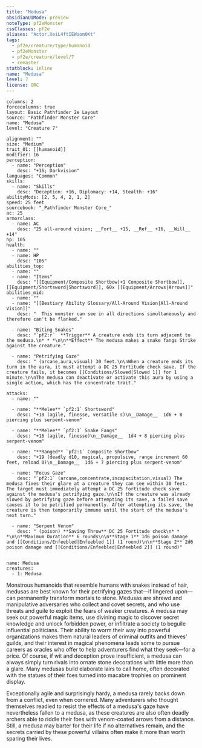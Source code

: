 ```yaml
---
title: "Medusa"
obsidianUIMode: preview
noteType: pf2eMonster
cssClasses: pf2e
aliases: "Actor.XeiL4ftIEWaom0Kt" 
tags:
  - pf2e/creature/type/humanoid
  - pf2eMonster
  - pf2e/creature/level/7
  - remaster
statblock: inline
name: "Medusa"
level: 7
license: ORC
---
```


```statblock
columns: 2
forcecolumns: true
layout: Basic Pathfinder 2e Layout
source: "Pathfinder Monster Core"
name: "Medusa"
level: "Creature 7"

alignment: ""
size: "Medium"
trait_01: [[humanoid]]
modifier: 16
perception:
  - name: "Perception"
    desc: "+16; Darkvision"
languages: "Common"
skills:
  - name: "Skills"
    desc: "Deception: +16, Diplomacy: +14, Stealth: +16"
abilityMods: [2, 5, 4, 2, 1, 2]
speed: 25 feet
sourcebook: "_Pathfinder Monster Core_"
ac: 25
armorclass:
  - name: AC
    desc: "25 all-around vision; __Fort__ +15, __Ref__ +16, __Will__ +14"
hp: 105
health:
  - name: ""
  - name: HP
    desc: "105"
abilities_top:
  - name: ""
  - name: "Items"
    desc: "[[Equipment/Composite Shortbow|+1 Composite Shortbow]], [[Equipment/Shortsword|Shortsword]], 60x [[Equipment/Arrows|Arrows]]"
abilities_mid:
  - name: ""
  - name: "[[Bestiary Ability Glossary/All-Around Vision|All-Around Vision]]"
    desc: "  This monster can see in all directions simultaneously and therefore can't be flanked."

  - name: "Biting Snakes"
    desc: "`pf2:r`  **Trigger** A creature ends its turn adjacent to the medusa.\n* * *\n\n**Effect** The medusa makes a snake fangs Strike against the creature."

  - name: "Petrifying Gaze"
    desc: " (arcane,aura,visual) 30 feet.\n\nWhen a creature ends its turn in the aura, it must attempt a DC 25 Fortitude check save. If the creature fails, it becomes [[Conditions/Slowed|Slowed 1]] for 1 minute.\n\nThe medusa can deactivate or activate this aura by using a single action, which has the concentrate trait."

attacks:
  - name: ""

  - name: "**Melee** `pf2:1` Shortsword"
    desc: "+18 (agile, finesse, versatile s)\n__Damage__  1d6 + 8 piercing plus serpent-venom"

  - name: "**Melee** `pf2:1` Snake Fangs"
    desc: "+16 (agile, finesse)\n__Damage__  1d4 + 8 piercing plus serpent-venom"

  - name: "**Ranged** `pf2:1` Composite Shortbow"
    desc: "+19 (deadly d10, magical, propulsive, range increment 60 feet, reload 0)\n__Damage__  1d6 + 7 piercing plus serpent-venom"

  - name: "Focus Gaze"
    desc: "`pf2:1` (arcane,concentrate,incapacitation,visual) The medusa fixes their glare at a creature they can see within 30 feet. The target must immediately attempt a DC 25 Fortitude check save against the medusa's petrifying gaze.\n\nIf the creature was already slowed by petrifying gaze before attempting its save, a failed save causes it to be petrified permanently. After attempting its save, the creature is then temporarily immune until the start of the medusa's next turn."

  - name: "Serpent Venom"
    desc: " (poison) **Saving Throw** DC 25 Fortitude check\n* * *\n\n**Maximum Duration** 6 rounds\n\n**Stage 1** 1d6 poison damage and [[Conditions/Enfeebled|Enfeebled 1]] (1 round)\n\n**Stage 2** 2d6 poison damage and [[Conditions/Enfeebled|Enfeebled 2]] (1 round)"
 
```

```encounter-table
name: Medusa
creatures:
  - 1: Medusa
```



Monstrous humanoids that resemble humans with snakes instead of hair, medusas are best known for their petrifying gazes that—if lingered upon—can permanently transform mortals to stone. Medusas are shrewd and manipulative adversaries who collect and covet secrets, and who use threats and guile to exploit the fears of weaker creatures. A medusa may seek out powerful magic items, use divining magic to discover secret knowledge and unlock forbidden power, or infiltrate a society to beguile influential politicians. Their ability to worm their way into powerful organizations makes them natural leaders of criminal outfits and thieves' guilds, and their interest in magical phenomena leads some to pursue careers as oracles who offer to help adventurers find what they seek—for a price. Of course, if wit and deception prove insufficient, a medusa can always simply turn rivals into ornate stone decorations with little more than a glare. Many medusas build elaborate lairs to call home, often decorated with the statues of their foes turned into macabre trophies on prominent display.

Exceptionally agile and surprisingly hardy, a medusa rarely backs down from a conflict, even when cornered. Many adventurers who thought themselves readied to resist the effects of a medusa's gaze have nevertheless fallen to a medusa, as these creatures are also often deadly archers able to riddle their foes with venom-coated arrows from a distance. Still, a medusa may barter for their life if no alternatives remain, and the secrets carried by these powerful villains often make it more than worth sparing their lives.
